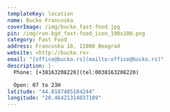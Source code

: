 ```yaml
---
templateKey: location
name: Bucko Francuska
coverImage: /img/bucko_fast-food.jpg
pin: /img/run-bgd_fast-food_icon_100x100.png
category: Fast Food
address: Francuska 18, 11000 Beograd
website: <http://bucko.rs>
email: "[office@bucko.rs](mailto:office@bucko.rs)"
description: |-
  Phone: [+38163208220](tel:0038163208220)

  Open: 07 to 23H
latitude: "44.8187485184244"
longitude: "20.46421314037109"
---
```

